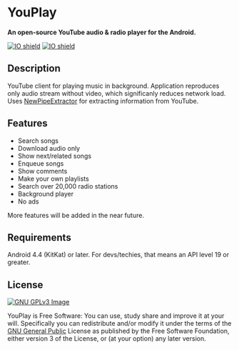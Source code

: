 # YouPlay
**An open-source YouTube audio & radio player for the Android.**

[![IO shield](https://img.shields.io/github/v/release/Stipess1/YouPlay)](https://github.com/Stipess1/YouPlay/releases) [![IO shield](https://img.shields.io/github/license/Stipess1/YouPlay)](https://www.gnu.org/licenses/gpl.html)

## Description
YouTube client for playing music in background. Application reproduces only audio stream without video, which significanly reduces network load. Uses [NewPipeExtractor](https://github.com/TeamNewPipe/NewPipeExtractor) for extracting information from YouTube.

## Features
* Search songs
* Download audio only
* Show next/related songs
* Enqueue songs
* Show comments
* Make your own playlists
* Search over 20,000 radio stations
* Background player
* No ads

More features will be added in the near future.

## Requirements
Android 4.4 (KitKat) or later. For devs/techies, that means an API level 19 or greater.

## License
[![GNU GPLv3 Image](https://www.gnu.org/graphics/gplv3-127x51.png)](http://www.gnu.org/licenses/gpl-3.0.en.html)

YouPlay is Free Software: You can use, study share and improve it at your will. Specifically you can redistribute and/or modify it under the terms of the [GNU General Public](https://www.gnu.org/licenses/gpl.html) License as published by the Free Software Foundation, either version 3 of the License, or (at your option) any later version.